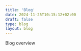 ```yaml
---
title: 'Blog'
date: 2024-11-25T10:15:12+02:00
draft: false
type: blog
layout: blog
---
```


Blog overview